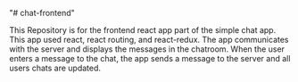 "# chat-frontend" 


This Repository is for the frontend react app part of the simple chat app. This app used react, react routing, and react-redux. The app communicates with the server and displays the messages in the chatroom. When the user enters a message to the chat, the app sends a message to the server and all users chats are updated. 
